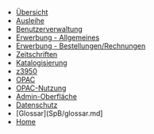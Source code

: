 <!-- docs/SpB/_sidebar.md -->

* [Übersicht](/SpB/uebersicht.md)
* [Ausleihe](SpB/ausleihe.md)
* [Benutzerverwaltung](SpB/benutzer.md)
* [Erwerbung - Allgemeines](SpB/erwerbung.md)
* [Erwerbung - Bestellungen/Rechnungen](SpB/bestellungen.md)
* [Zeitschriften](SpB/zeitschriften.md)
* [Katalogisierung](SpB/katalogisierung.md)
* [z3950](SpB/z3950.md)
* [OPAC](SpB/opac.md)
* [OPAC-Nutzung](SpB/opac_nutzung.md)
* [Admin-Oberfläche](SpB/admin.md)
* [Datenschutz](SpB/datenschutz.md)
* [Glossar](SpB/glossar.md]
* [Home](/)